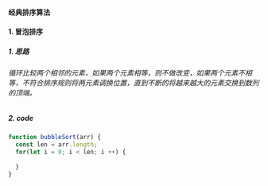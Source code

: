 #### 经典排序算法

#### 1. 冒泡排序

##### 1. 思路

###### 循环比较两个相邻的元素，如果两个元素相等，则不做改变，如果两个元素不相等，不符合排序规则将两元素调换位置，直到不断的将越来越大的元素交换到数列的顶端。

##### 2. code

```javascript
function bubbleSort(arr) {
  const len = arr.length;
  for(let i = 0; i < len; i ++) {
    
  }
}
```



